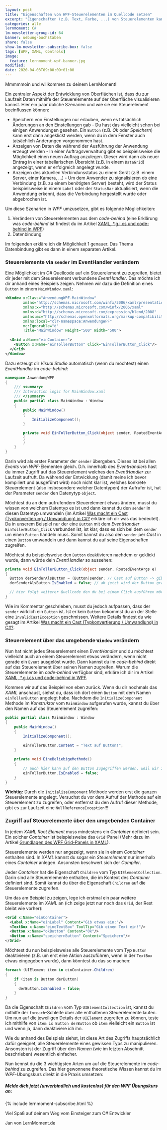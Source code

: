 ```yaml
---
layout: post
title: "Eigenschaften von WPF-Steuerelementen im Quellcode setzen"
excerpt: "Eigenschaften (z.B. Text, Farbe, ...) von Steuerelementen kannst du zur Laufzeit aus dem C# Quellcode ändern."
categories: alle
lernmoment: C#
lm-newsletter-group-id: 64
banner: uebung-buchstaben
share: false
show-lm-newsletter-subscribe-box: false
tags: [WPF, XAML, Controls]
image:
  feature: lernmoment-wpf-banner.jpg
modified:
date: 2020-04-03T09:00:09+01:00
---
```


Mmmmmoin und willkommen zu deinem LernMoment!

Ein zentraler Aspekt der Entwicklung von Oberflächen ist, dass du zur Laufzeit Daten mithilfe der Steuerelemente auf der Oberfläche visualisieren kannst. Hier ein paar übliche Szenarien und wie sie ein Steuerelement beeinflussen können:

- Speichern von Einstellungen nur erlauben, wenn es tatsächlich Änderungen an den Einstellungen gab - Du hast das vielleicht schon bei einigen Anwendungen gesehen. Ein `Button` (z.B. *Ok* oder *Speichern*) kann erst dann angeklickt werden, wenn du in dem Fenster auch tatsächlich Änderungen vorgenommen hast.
- Anzeigen von Daten die während der Ausführung der Anwendung erzeugt werden - In einer Auftragsverwaltung gibt es beispielsweise die Möglichkeit einen neuen Auftrag anzulegen. Dieser wird dann als neuer Eintrag in einer tabellarischen Übersicht (z.B. in einem `DataGrid`) angezeigt, wenn er erfolgreich angelegt wurde.
- Anzeigen des aktuellen Verbindunsstatus zu einem Gerät (z.B. einem Server, einer Kamera, ...) - Um dem Anwender zu signalisieren ob eine Verbindung (z.B. zu einem benötigten Server) besteht, wird der Status beispielsweise in einem `Label` oder der `StatusBar` aktualisiert, wenn die Anwendung erkennt, dass die Verbindung hergestellt wurde oder abgebrochen ist.

Um diese Szenarien in *WPF* umzusetzen, gibt es folgende Möglichkeiten:
1. Verändern von Steuerelementen aus dem *code-behind* (eine Erklärung was *code-behind* ist findest du im Artikel [XAML, *.g.i.cs und code-behind in WPF](/alle/xaml-code-behind/))
2. Datenbindung

Im folgenden erkläre ich dir Möglichkeit 1 genauer. Das Thema Datenbindung gibt es dann in einem separaten Artikel.

### Steuerelemente via `sender` im EventHandler verändern
Eine Möglichkeit im *C#* Quellcode auf ein Steuerelement zu zugreifen, bietet dir jeder mit dem Steuerelement verbundene *EventHandler*. Das möchte ich dir anhand eines Beispiels zeigen. Nehmen wir dazu die Definition eines `Button` in einem `MainWindow.xaml`:

```xml
<Window x:Class="AnwendungWPF.MainWindow"
        xmlns="http://schemas.microsoft.com/winfx/2006/xaml/presentation"
        xmlns:x="http://schemas.microsoft.com/winfx/2006/xaml"
        xmlns:d="http://schemas.microsoft.com/expression/blend/2008"
        xmlns:mc="http://schemas.openxmlformats.org/markup-compatibility/2006"
        xmlns:local="clr-namespace:AnwendungWPF"
        mc:Ignorable="d"
        Title="MainWindow" Height="500" Width="500">
  
  <Grid x:Name="einContainer">
    <Button x:Name="einTollerButton" Click="EinTollerButton_Click"/>
  </Grid>
</Window>
```

Dazu erzeugt dir *Visual Studio* automatisch (wenn du möchtest) einen *EventHandler* im *code-behind*:

```csharp
namespace AnwendungWPF
{
    /// <summary>
    /// Interaction logic for MainWindow.xaml
    /// </summary>
    public partial class MainWindow : Window
    {
        public MainWindow()
        {
            InitializeComponent();
        }

        private void EinTollerButton_Click(object sender, RoutedEventArgs e)
        {
        }
    }
}
```

Darin wird als erster Parameter der `sender` übergeben. Dieses ist bei allen *Events* von *WPF*-Elementen gleich. D.h. innerhalb des *EventHandlers* hast du immer Zugriff auf das Steuerelement welches den *EventHandler* zur Laufzeit aufruft. Da während der Entwicklung (damit meine ich bevor kompiliert und ausgeführt wird) noch nicht klar ist, welches konkrete Steuerelement (also insbesondere welcher Datentypen) der Aufrufer ist, hat der Parameter `sender` den Datenytyp `object`.

Möchtest du an dem aufrufendem Steuerelement etwas ändern, musst du wissen von welchem Datentyp es ist und dann kannst du den `sender` in diesen Datentyp umwandeln (im Artikel [Was macht ein Cast (Typkonvertierung / Umwandlung) in C#?](/csharp-tutorial-deutsch/typkonvertierung-mit-cast/) erkläre ich dir was das bedeutet). Da in unserem Beispiel nur der eine `Button` mit dem *EventHandler* `EinTollerButton_Click` verbunden ist, ist klar, dass es sich bei dem `sender` um einen `Button` handeln muss. Somit kannst du also den `sender` per *Cast* in einen `Button` umwandeln und dann kannst du auf seine Eigenschaften zugreifen.

Möchtest du beispielsweise den `Button` deaktivieren nachdem er geklickt wurde, dann würde dein *EventHandler* so aussehen:

```csharp
private void EinTollerButton_Click(object sender, RoutedEventArgs e)
{
  Button derSenderAlsButton = (Button)sender; // Cast auf Button -> gibt InvalidCastException, wenn sender kein Button ist!
  derSenderAlsButton.IsEnabled = false; // ab jetzt wird der Button grau dargestellt und kann nicht mehr geklickt werden.

  // hier folgt weiterer Quellcode den du bei einem Click ausführen möchtest
}
```

Wie im Kommentar geschrieben, musst du jedoch aufpassen, dass der `sender` wirklich ein `Button` ist. Ist er kein `Button` bekommst du an der Stelle eine `InvalidCastException` geschmissen. Weitere Details findest du wie gesagt im Artikel [Was macht ein Cast (Typkonvertierung / Umwandlung) in C#?](/csharp-tutorial-deutsch/typkonvertierung-mit-cast/).

### Steuerelement über das umgebende `Window` verändern
Nun hat nicht jedes Steuerelement einen *EventHandler* und du möchtest vielleicht auch an einem Steuerelement etwas verändern, wenn nicht gerade ein `Event` ausgelöst wurde. Dann kannst du im *code-behind* direkt auf das Steuerelement über seinen Namen zugreifen. Warum die Steuerelemente im *code-behind* verfügbar sind, erkläre ich dir im Artikel [XAML, *.g.i.cs und code-behind in WPF](/alle/xaml-code-behind/).

Kommen wir auf das Beispiel von eben zurück. Wenn du dir nochmals das *XAML* anschaust, siehst du, dass ich dort einen `Button` mit dem Namen `einTollerButton` angelegt habe. Nachdem die `InitializeComponent` Methode im *Konstruktor* vom `MainWindow` aufgerufen wurde, kannst du über den Namen auf das Steuerelement zugreifen:

```csharp
public partial class MainWindow : Window
{
    public MainWindow()
    {
        InitializeComponent();
        
        einTollerButton.Content = "Text auf Button!";
    }

    private void EineBeliebigeMethode()
    {
        // auch hier kann auf den Button zugegriffen werden, weil wir im Kontext des MainWindow sind.
        einTollerButton.IsEnabled = false;
    }
}
```

**Wichtig:** Durch die `InitializeComponent` Methode werden erst die ganzen Steuerelemente angelegt. Versuchst du vor dem Aufruf der Methode auf ein Steuerelement zu zugreifen, oder entfernst du den Aufruf dieser Methode, gibt es zur Laufzeit eine `NullReferenceException`!!!

### Zugriff auf Steuerelemente über den umgebenden Container
In jedem *XAML Root Element* muss mindestens ein *Container* definiert sein. Ein solcher *Container* ist beispielsweise das `Grid`-Panel (Mehr dazu im Artikel [Grundlagen des WPF Grid-Panels in XAML](/alle/wpf-grid-panel-xaml-grundlagen/)).

Steuerelemente werden nur angezeigt, wenn sie in einem *Container* enthalten sind. In *XAML* kannst du sogar ein *Steuerelement* nur innerhalb eines *Container* anlegen. Ansonsten beschwert sich der *Compiler*.

Jeder *Container* hat die Eigenschaft `Children` vom Typ `UIElementCollection`. Darin sind alle Steuerelemente enthalten, die im Kontext des *Container* definiert sind. Somit kannst du über die Eigenschaft `Children` auf die Steuerelemente zugreifen.

Um das am Beispiel zu zeigen, lege ich erstmal ein paar weitere Steuerelemente im *XAML* an (ich zeige jetzt nur noch das `Grid`, der Rest bleibt wie vorher):

```xml
<Grid x:Name="einContainer">
  <Label x:Name="einLabel" Content="Gib etwas ein:"/>
  <TextBox x:Name="eineTextBox" ToolTip="Gib einen Text ein!"/>
  <Button x:Name="okButton" Content="Ok"/>
  <Button x:Name="speichernButton" Content="Speichern"/>
</Grid>
```

Möchtest du nun beispielsweise alle Steuerelemente vom Typ `Button` deaktivieren (z.B. um erst eine Aktion auszuführen, wenn in der `TextBox` etwas eingegeben wurde), dann könntest du das so machen:

```csharp
foreach (UIElement item in einContainer.Children)
{
    if (item is Button derButton)
    {
      derButton.IsEnabled = false;
    }
}
```

Da die Eigenschaft `Children` vom Typ `UIElementCollection` ist, kannst du mithilfe der `foreach`-Schleife über alle enthaltenen Steuerelemente laufen. Um nun auf die jeweiligen Details der `UIElement` zugreifen zu können, teste ich mithilfe von `item is Button derButton` ob `item` vielleicht ein `Button` ist und wenn ja, dann deaktiviere ich ihn.

Wie du anhand des Beispiels siehst, ist diese Art des Zugriffs hauptsächlich dafür geeignet, alle Steuerelemente eines gewissen Typs zu manipulieren. Ansonsten ist der Zugriff über den *Namen* (wie im letzten Abschnitt beschrieben) wesentlich einfacher.

Nun kennst du die 3 wichtigsten Arten um auf die Steuerelemente im *code-behind* zu zugreifen. Das hier gewonnene theoretische Wissen kannst du im *WPF*-Übungskurs direkt in die Praxis umsetzen:

<div class="subscribe-notice">
  <h5>Melde dich jetzt (unverbindlich und kostenlos) für den WPF Übungskurs an:</h5>
    {% include lernmoment-subscribe.html %}
</div>


Viel Spaß auf deinem Weg vom Einsteiger zum C# Entwickler

Jan von LernMoment.de
